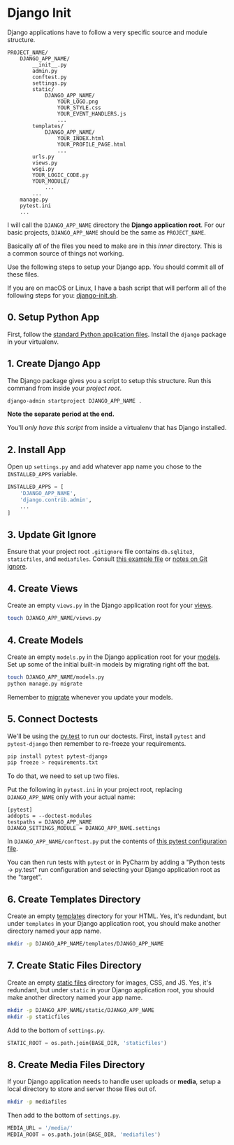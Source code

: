 # Django Init

Django applications have to follow a very specific source and module structure.

```text
PROJECT_NAME/
    DJANGO_APP_NAME/
        __init__.py
        admin.py
        conftest.py
        settings.py
        static/
            DJANGO_APP_NAME/
                YOUR_LOGO.png
                YOUR_STYLE.css
                YOUR_EVENT_HANDLERS.js
                ...
        templates/
            DJANGO_APP_NAME/
                YOUR_INDEX.html
                YOUR_PROFILE_PAGE.html
                ...
        urls.py
        views.py
        wsgi.py
        YOUR_LOGIC_CODE.py
        YOUR_MODULE/
            ...
        ...
    manage.py
    pytest.ini
    ...
```

I will call the `DJANGO_APP_NAME` directory the **Django application root**.
For our basic projects, `DJANGO_APP_NAME` should be the same as `PROJECT_NAME`.

Basically _all_ of the files you need to make are in this _inner_ directory.
This is a common source of things not working.

Use the following steps to setup your Django app.
You should commit all of these files.

If you are on macOS or Linux, I have a bash script that will perform all of the following steps for you: [django-init.sh](/bin/django-init.sh).

## 0. Setup Python App

First, follow the [standard Python application files](/notes/py-app-structure.md).
Install the `django` package in your virtualenv.

## 1. Create Django App

The Django package gives you a script to setup this structure.
Run this command from inside your _project root_.

```bash
django-admin startproject DJANGO_APP_NAME .
```

**Note the separate period at the end.**

You'll _only have this script_ from inside a virtualenv that has Django installed.

## 2. Install App

Open up `settings.py` and add whatever app name you chose to the `INSTALLED_APPS` variable.

```py
INSTALLED_APPS = [
    'DJANGO_APP_NAME',
    'django.contrib.admin',
    ...
]
```

## 3. Update Git Ignore

Ensure that your project root `.gitignore` file contains `db.sqlite3`, `staticfiles`, and `mediafiles`.
Consult [this example file](/demos/example_gitignore) or [notes on Git ignore](/notes/git-ignore.md).

## 4. Create Views

Create an empty `views.py` in the Django application root for your [views](/notes/django-views.md).

```bash
touch DJANGO_APP_NAME/views.py
```

## 4. Create Models

Create an empty `models.py` in the Django application root for your [models](/notes/django-models.md).
Set up some of the initial built-in models by migrating right off the bat.

```bash
touch DJANGO_APP_NAME/models.py
python manage.py migrate
```

Remember to [migrate](/notes/django-models.md#migrating) whenever you update your models.

## 5. Connect Doctests

We'll be using the [py.test](http://docs.pytest.org/en/latest/) to run our doctests.
First, install `pytest` and `pytest-django` then remember to re-freeze your requirements.

```bash
pip install pytest pytest-django
pip freeze > requirements.txt
```

To do that, we need to set up two files.

Put the following in `pytest.ini` in your project root, replacing `DJANGO_APP_NAME` only with your actual name:

```
[pytest]
addopts = --doctest-modules
testpaths = DJANGO_APP_NAME
DJANGO_SETTINGS_MODULE = DJANGO_APP_NAME.settings
```

In `DJANGO_APP_NAME/conftest.py` put the contents of [this pytest configuration file](/demos/example_conftest.py).

You can then run tests with `pytest` or in PyCharm by adding a "Python tests -> py.test" run configuration and selecting your Django application root as the "target".

## 6. Create Templates Directory

Create an empty [templates](/notes/django-templates.md) directory for your HTML.
Yes, it's redundant, but under `templates` in your Django application root, you should make another directory named your app name.

```bash
mkdir -p DJANGO_APP_NAME/templates/DJANGO_APP_NAME
```

## 7. Create Static Files Directory

Create an empty [static files](/notes/django-static-files.md) directory for images, CSS, and JS.
Yes, it's redundant, but under `static` in your Django application root, you should make another directory named your app name.

```bash
mkdir -p DJANGO_APP_NAME/static/DJANGO_APP_NAME
mkdir -p staticfiles
```

Add to the bottom of `settings.py`.

```py
STATIC_ROOT = os.path.join(BASE_DIR, 'staticfiles')
```

## 8. Create Media Files Directory

If your Django application needs to handle user uploads or **media**, setup a local directory to store and server those files out of.

```bash
mkdir -p mediafiles
```

Then add to the bottom of `settings.py`.

```py
MEDIA_URL = '/media/'
MEDIA_ROOT = os.path.join(BASE_DIR, 'mediafiles')
```
